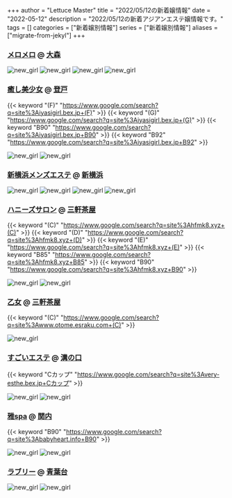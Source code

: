 +++
author = "Lettuce Master"
title = "2022/05/12の新着嬢情報"
date = "2022-05-12"
description = "2022/05/12の新着アジアンエステ嬢情報です。"
tags = []
categories = ["新着嬢別情報"]
series = ["新着嬢別情報"]
aliases = ["migrate-from-jekyl"]
+++
### [メロメロ](http://on.mznab.com/) @ [大森](/post/omori)


![new_girl](https://i.imgur.com/W6xzYRk.jpeg)
![new_girl](https://i.imgur.com/egOJHMq.jpeg)
![new_girl](https://i.imgur.com/suC57tC.jpeg)
![new_girl](https://i.imgur.com/xkqz8Tk.jpeg)
### [癒し美少女](http://iyasigirl.bex.jp/) @ [登戸](/post/noborito)
{{< keyword "(F)" "https://www.google.com/search?q=site%3Aiyasigirl.bex.jp+(F)" >}} {{< keyword "(G)" "https://www.google.com/search?q=site%3Aiyasigirl.bex.jp+(G)" >}} {{< keyword "B90" "https://www.google.com/search?q=site%3Aiyasigirl.bex.jp+B90" >}} {{< keyword "B92" "https://www.google.com/search?q=site%3Aiyasigirl.bex.jp+B92" >}} 

![new_girl](https://i.imgur.com/rLk3s3x.jpeg)
![new_girl](https://i.imgur.com/L7bYwKU.jpeg)
### [新横浜メンズエステ](http://hi-msg.com/sinyokohama/) @ [新横浜](/post/shinyokohama)


![new_girl](https://i.imgur.com/HWIqR0O.jpeg)
![new_girl](https://i.imgur.com/9Q3Jg8x.jpeg)
![new_girl](https://i.imgur.com/W0IDEZL.jpeg)
![new_girl](https://i.imgur.com/V1GIVZ1.jpeg)
### [ハニーズサロン](http://hfmk8.xyz/) @ [三軒茶屋](/post/sangenchaya)
{{< keyword "(C)" "https://www.google.com/search?q=site%3Ahfmk8.xyz+(C)" >}} {{< keyword "(D)" "https://www.google.com/search?q=site%3Ahfmk8.xyz+(D)" >}} {{< keyword "(E)" "https://www.google.com/search?q=site%3Ahfmk8.xyz+(E)" >}} {{< keyword "B85" "https://www.google.com/search?q=site%3Ahfmk8.xyz+B85" >}} {{< keyword "B90" "https://www.google.com/search?q=site%3Ahfmk8.xyz+B90" >}} 

![new_girl](https://i.imgur.com/LOZGUIU.jpeg)
![new_girl](https://i.imgur.com/xWGuDxB.jpeg)
### [乙女](http://www.otome.esraku.com/) @ [三軒茶屋](/post/sangenchaya)
{{< keyword "(C)" "https://www.google.com/search?q=site%3Awww.otome.esraku.com+(C)" >}} 

![new_girl](https://i.imgur.com/FLrnpHI.jpeg)
### [すごいエステ](http://very-esthe.bex.jp/) @ [溝の口](/post/mizonoguchi)
{{< keyword "Cカップ" "https://www.google.com/search?q=site%3Avery-esthe.bex.jp+Cカップ" >}} 

![new_girl](https://i.imgur.com/iAW6VMb.jpeg)
![new_girl](https://i.imgur.com/9tlhbVv.jpeg)
### [雅spa](https://babyheart.info/) @ [関内](/post/kannai)
{{< keyword "B90" "https://www.google.com/search?q=site%3Ababyheart.info+B90" >}} 

![new_girl](https://babyheart.info/staffPhoto/b20220511233003.jpg)
![new_girl](https://babyheart.info/staffPhoto/s20220511233003.jpg)
### [ラブリー](http://www.olth8.xyz/) @ [青葉台](/post/aobadai)


![new_girl](https://i.imgur.com/Az95vYm.jpeg)
![new_girl](https://i.imgur.com/hPhw0GN.jpeg)
